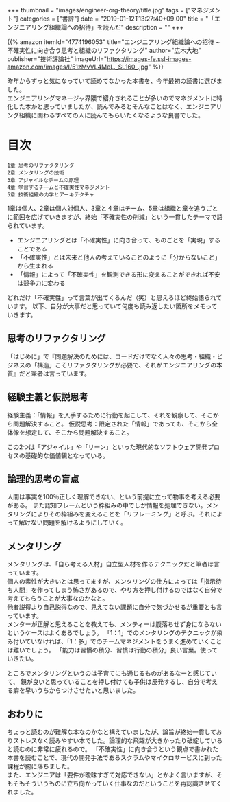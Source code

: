 +++
thumbnail = "images/engineer-org-theory/title.jpg"
tags = ["マネジメント"]
categories = ["書評"]
date = "2019-01-12T13:27:40+09:00"
title = "「エンジニアリング組織論への招待」を読んだ"
description = ""
+++

{{% amazon
  itemId="4774196053"
  title="エンジニアリング組織論への招待 ~不確実性に向き合う思考と組織のリファクタリング"
  author="広木大地"
  publisher="技術評論社"
  imageUrl="https://images-fe.ssl-images-amazon.com/images/I/51zMvVL4MeL._SL160_.jpg"
%}}

昨年からずっと気になっていて読めてなかった本書を、今年最初の読書に選びました。  
エンジニアリングマネージャ界隈で紹介されることが多いのでマネジメントに特化した本かと思っていましたが、読んでみるとそんなことはなく、エンジニアリング組織に関わるすべての人に読んでもらいたくなるような良書でした。

# 目次

```
1章 思考のリファクタリング
2章 メンタリングの技術
3章 アジャイルなチームの原理
4章 学習するチームと不確実性マネジメント
5章 技術組織の力学とアーキテクチャ
```

1章は個人、2章は個人対個人、3章と４章はチーム、5章は組織と章を追うごとに範囲を広げていきますが、終始「不確実性の削減」という一貫したテーマで語られています。

- エンジニアリングとは「不確実性」に向き合って、ものごとを「実現」することである
- 「不確実性」とは未来と他人の考えていることのように「分からないこと」から生まれる
- 「情報」によって「不確実性」を観測できる形に変えることができれば不安は競争力に変わる

どれだけ「不確実性」って言葉が出てくるんだ（笑）と思えるほど終始語られています。
以下、自分が大事だと思っていて何度も読み返したい箇所をメモっていきます。

## 思考のリファクタリング

「はじめに」で『問題解決のためには、コードだけでなく人々の思考・組織・ビジネスの「構造」こそリファクタリングが必要で、それがエンジニアリングの本質』だと筆者は言っています。

## 経験主義と仮説思考

経験主義：「情報」を入手するために行動を起こして、それを観察して、そこから問題解決すること。
仮説思考：限定された「情報」であっても、そこから全体像を想定して、そこから問題解決すること。

この2つは「アジャイル」や「リーン」といった現代的なソフトウェア開発プロセスの基礎的な価値観となっている。

## 論理的思考の盲点

人間は事実を100％正しく理解できない、という前提に立って物事を考える必要がある。
また認知フレームという枠組みの中でしか情報を処理できない。メンタリングによりその枠組みを変えることを「リフレーミング」と呼ぶ。それによって解けない問題を解けるようにしていく。

## メンタリング

メンタリングは、「自ら考える人材」自立型人材を作るテクニックだと筆者は言っています。  
個人の素性が大きいとは思ってますが、メンタリングの仕方によっては「指示待ち人間」を作ってしまう怖さがあるので、やり方を押し付けるのではなく自分で考えてもらうことが大事なのかなと。  
他者説得より自己説得なので、見えてない課題に自分で気づかせるが重要とも言っています。  
メンターが正解と思えることを教えても、メンティーは腹落ちせず身にならないというケースはよくあるでしょう。
「1：1」でのメンタリングのテクニックが染み付いていなければ、「1：多」でのチームマネジメントをうまく進めていくことは難いでしょう。
「能力は習慣の積分、習慣は行動の積分」良い言葉。使っていきたい。

ところでメンタリングというのは子育てにも通じるものがあるなーと感じていて、
親が良いと思っていることを押し付けても子供は反発するし、自分で考える癖を早いうちからつけさせたいと思いました。

## おわりに

ちょっと読むのが難解な本なのかなと構えていましたが、論旨が終始一貫しておりストレスなく読みやすい本でした。論理的な飛躍が大きかったり破綻していると読むのに非常に疲れるので。
「不確実性」に向き合うという観点で書かれた本書を読むことで、現代の開発手法であるスクラムやマイクロサービスに到った課程が腑に落ちました。  
また、エンジニアは「要件が曖昧すぎて対応できない」とかよく言いますが、そもそもそういうものに立ち向かっていく仕事なのだということを再認識させてくれました。
